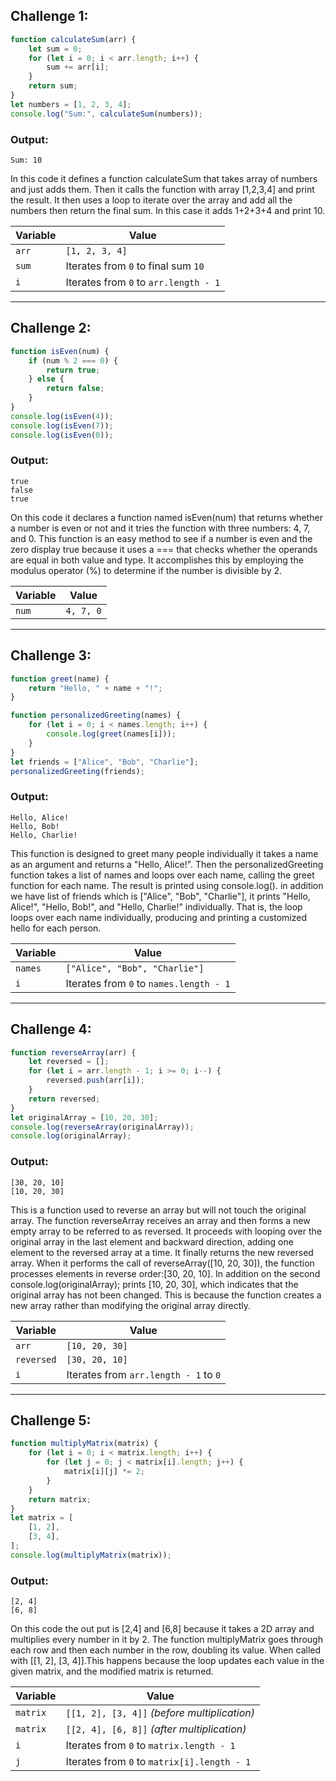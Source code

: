 ## Challenge 1:

```javascript
function calculateSum(arr) {
    let sum = 0;
    for (let i = 0; i < arr.length; i++) {
        sum += arr[i];
    }
    return sum;
}
let numbers = [1, 2, 3, 4];
console.log("Sum:", calculateSum(numbers));
```

### Output:
```
Sum: 10
```
In this code it defines a function calculateSum that takes array of numbers and just adds them.
Then it calls the function with array [1,2,3,4] and print the  result.
It then uses a loop to iterate over the array and add all the numbers then return the final  sum. 
In this case it adds 1+2+3+4 and print  10.

| Variable | Value                                 |
| -------- | ------------------------------------- |
| `arr`    | `[1, 2, 3, 4]`                        |
| `sum`    | Iterates from `0` to final sum `10`   |
| `i`      | Iterates from `0` to `arr.length - 1` |

---

## Challenge 2:

```javascript
function isEven(num) {
    if (num % 2 === 0) {
        return true;
    } else {
        return false;
    }
}
console.log(isEven(4));
console.log(isEven(7));
console.log(isEven(0));
```

### Output:
```
true
false
true
```
On this code it declares a function named isEven(num) that returns whether a number is even or not 
and it tries the function with three numbers: 4, 7, and 0. 
This function is an easy method to see if a number is even and the zero display true because 
it uses a === that checks whether the operands are equal in both value and type. 
It accomplishes this by employing the modulus operator (%) to determine if the number is divisible by 2.

| Variable | Value     |
| -------- | --------- |
| `num`    | `4, 7, 0` |

---

## Challenge 3:

```javascript
function greet(name) {
    return "Hello, " + name + "!";
}

function personalizedGreeting(names) {
    for (let i = 0; i < names.length; i++) {
        console.log(greet(names[i]));
    }
}
let friends = ["Alice", "Bob", "Charlie"];
personalizedGreeting(friends);
```

### Output:
```
Hello, Alice!
Hello, Bob!
Hello, Charlie!
```
This function is designed to greet many people individually it takes a name as an argument and returns a "Hello, Alice!". 
Then the personalizedGreeting function takes a list of names and loops over each name, calling the greet function for each name. 
The result is printed using console.log(). in addition we have list of friends which is ["Alice", "Bob", "Charlie"], 
it prints "Hello, Alice!", "Hello, Bob!", and "Hello, Charlie!" individually. 
That is, the loop loops over each name individually, producing and printing a customized hello for each person.

| Variable | Value                                   |
| -------- | --------------------------------------- |
| `names`  | `["Alice", "Bob", "Charlie"]`           |
| `i`      | Iterates from `0` to `names.length - 1` |

---

## Challenge 4:

```javascript
function reverseArray(arr) {
    let reversed = [];
    for (let i = arr.length - 1; i >= 0; i--) {
        reversed.push(arr[i]);
    }
    return reversed;
}
let originalArray = [10, 20, 30];
console.log(reverseArray(originalArray));
console.log(originalArray);
```

### Output:
```
[30, 20, 10]
[10, 20, 30]
```

This is a function used to reverse an array but will not touch the original array. The function reverseArray receives an array and then 
forms a new empty array to be referred to as reversed. It proceeds with looping over the original array in the last element and 
backward direction, adding one element to the reversed array at a time. It finally returns the new reversed array.
When it performs the call of reverseArray([10, 20, 30]), the function processes elements in reverse order:[30, 20, 10]. 
In addition on the second console.log(originalArray); prints [10, 20, 30], which indicates that the original array has not been changed. 
This is because the function creates a new array rather than modifying the original array directly.


| Variable   | Value                                 |
| ---------- | ------------------------------------- |
| `arr`      | `[10, 20, 30]`                        |
| `reversed` | `[30, 20, 10]`                        |
| `i`        | Iterates from `arr.length - 1` to `0` |

---

## Challenge 5:

```javascript
function multiplyMatrix(matrix) {
    for (let i = 0; i < matrix.length; i++) {
        for (let j = 0; j < matrix[i].length; j++) {
            matrix[i][j] *= 2;
        }
    }
    return matrix;
}
let matrix = [
    [1, 2],
    [3, 4],
];
console.log(multiplyMatrix(matrix));
```

### Output:
```
[2, 4]
[6, 8]
```
On this code the out put is [2,4] and [6,8] because it takes a 2D array and multiplies every number in it by 2. 
The function multiplyMatrix goes through each row and then each number in the row, doubling its value. 
When called with [[1, 2], [3, 4]].This happens because the loop updates each value in the given matrix, and the modified matrix is returned.

| Variable | Value                                        |
| -------- | -------------------------------------------- |
| `matrix` | `[[1, 2], [3, 4]]` *(before multiplication)* |
| `matrix` | `[[2, 4], [6, 8]]` *(after multiplication)*  |
| `i`      | Iterates from `0` to `matrix.length - 1`     |
| `j`      | Iterates from `0` to `matrix[i].length - 1`  |